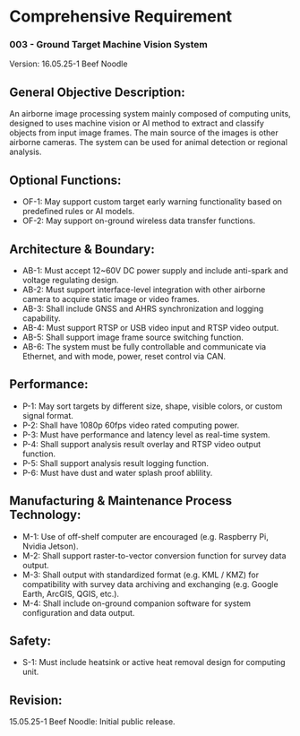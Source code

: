 # Comprehensive Requirement
### 003 - Ground Target Machine Vision System
Version: 16.05.25-1 Beef Noodle

## General Objective Description:
An airborne image processing system mainly composed of computing units, designed to uses machine vision or AI method to extract and classify objects from input image frames. The main source of the images is other airborne cameras. The system can be used for animal detection or regional analysis.

## Optional Functions:
- OF-1: May support custom target early warning functionality based on predefined rules or AI models.
- OF-2: May support on-ground wireless data transfer functions.

## Architecture & Boundary:
- AB-1: Must accept 12~60V DC power supply and include anti-spark and voltage regulating design.
- AB-2: Must support interface-level integration with other airborne camera to acquire static image or video frames.
- AB-3: Shall include GNSS and AHRS synchronization and logging capability.
- AB-4: Must support RTSP or USB video input and RTSP video output.
- AB-5: Shall support image frame source switching function.
- AB-6: The system must be fully controllable and communicate via Ethernet, and with mode, power, reset control via CAN.

## Performance:
- P-1: May sort targets by different size, shape, visible colors, or custom signal format.
- P-2: Shall have 1080p 60fps video rated computing power.
- P-3: Must have performance and latency level as real-time system.
- P-4: Shall support analysis result overlay and RTSP video output function.
- P-5: Shall support analysis result logging function.
- P-6: Must have dust and water splash proof ablility.

## Manufacturing & Maintenance Process Technology:
- M-1: Use of off-shelf computer are encouraged (e.g. Raspberry Pi, Nvidia Jetson).
- M-2: Shall support raster-to-vector conversion function for survey data output.
- M-3: Shall output with standardized format (e.g. KML / KMZ) for compatibility with survey data archiving and exchanging (e.g. Google Earth, ArcGIS, QGIS, etc.).
- M-4: Shall include on-ground companion software for system configuration and data output.

## Safety:
- S-1: Must include heatsink or active heat removal design for computing unit.

## Revision:
15.05.25-1 Beef Noodle: Initial public release.
